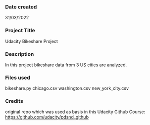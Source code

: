 ### Date created
31/03/2022

### Project Title
Udacity Bikeshare Project

### Description
In this project bikeshare data from 3 US cities are analyzed.

### Files used
bikeshare.py
chicago.csv
washington.csv
new_york_city.csv

### Credits
original repo which was used as basis in this Udacity Github Course: https://github.com/udacity/pdsnd_github
